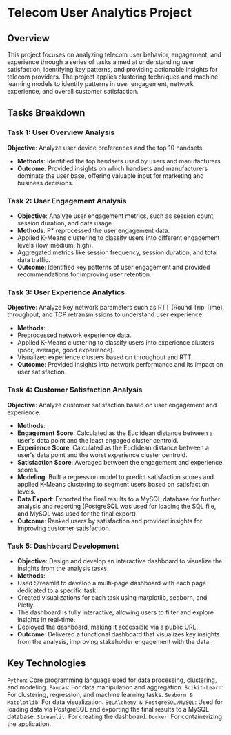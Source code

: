 # Telecom User Analytics Project
## Overview
This project focuses on analyzing telecom user behavior, engagement, and experience through a series of tasks aimed at understanding user satisfaction, identifying key patterns, and providing actionable insights for telecom providers. The project applies clustering techniques and machine learning models to identify patterns in user engagement, network experience, and overall customer satisfaction.

## Tasks Breakdown
### Task 1: User Overview Analysis
**Objective**: Analyze user device preferences and the top 10 handsets.
* **Methods**: Identified the top handsets used by users and manufacturers.
* **Outcome**: Provided insights on which handsets and manufacturers dominate the user base, offering valuable input for marketing and business decisions.
### Task 2: User Engagement Analysis
* **Objective**: Analyze user engagement metrics, such as session count, session duration, and data usage.
* **Methods**:
P* reprocessed the user engagement data.
* Applied K-Means clustering to classify users into different engagement levels (low, medium, high).
* Aggregated metrics like session frequency, session duration, and total data traffic.
* **Outcome**: Identified key patterns of user engagement and provided recommendations for improving user retention.
### Task 3: User Experience Analytics
**Objective**: Analyze key network parameters such as RTT (Round Trip Time), throughput, and TCP retransmissions to understand user experience.
* **Methods**:
* Preprocessed network experience data.
* Applied K-Means clustering to classify users into experience clusters (poor, average, good experience).
* Visualized experience clusters based on throughput and RTT.
* **Outcome**: Provided insights into network performance and its impact on user satisfaction.
### Task 4: Customer Satisfaction Analysis
**Objective**: Analyze customer satisfaction based on user engagement and experience.
* **Methods**:
* **Engagement Score**: Calculated as the Euclidean distance between a user's data point and the least engaged cluster centroid.
* **Experience Score**: Calculated as the Euclidean distance between a user's data point and the worst experience cluster centroid.
* **Satisfaction Score**: Averaged between the engagement and experience scores.
* **Modeling**: Built a regression model to predict satisfaction scores and applied K-Means clustering to segment users based on satisfaction levels.
* **Data Export**: Exported the final results to a MySQL database for further analysis and reporting (PostgreSQL was used for loading the SQL file, and MySQL was used for the final export).
* **Outcome**: Ranked users by satisfaction and provided insights for improving customer satisfaction.
### Task 5: Dashboard Development
* **Objective**: Design and develop an interactive dashboard to visualize the insights from the analysis tasks.
* **Methods**:
* Used Streamlit to develop a multi-page dashboard with each page dedicated to a specific task.
* Created visualizations for each task using matplotlib, seaborn, and Plotly.
* The dashboard is fully interactive, allowing users to filter and explore insights in real-time.
* Deployed the dashboard, making it accessible via a public URL.
* **Outcome**: Delivered a functional dashboard that visualizes key insights from the analysis, improving stakeholder engagement with the data.

## Key Technologies
`Python`: Core programming language used for data processing, clustering, and modeling.
`Pandas`: For data manipulation and aggregation.
`Scikit-Learn`: For clustering, regression, and machine learning tasks.
`Seaborn & Matplotlib`: For data visualization.
`SQLAlchemy & PostgreSQL/MySQL`: Used for loading data via PostgreSQL and exporting the final results to a MySQL database.
`Streamlit`: For creating the dashboard.
`Docker`: For containerizing the application.